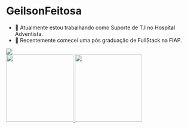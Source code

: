 # GeilsonFeitosa


- 🔭 Atualmente estou trabalhando como Suporte de T.I no Hospital Adventista.
- 🌱 Recentemente comecei uma pós graduação de FullStack na FIAP.

<div>
  <a href="https://www.linkedin.com/in/geilson-feitosa-584ab6198/" target="_blank"><img loading="lazy" src="https://img.shields.io/badge/-LinkedIn-%230077B5?style=for-the-badge&logo=linkedin&logoColor=white" target="_blank"></a>
</div>

<div>
<a href="https://github.com/Geilson04">
<img loading="lazy" height="180em" src="https://github-readme-stats.vercel.app/api/top-langs/?username=Geilson04&layout=compact&langs_count=7&theme=dracula"/>
<img loading="lazy" height="180em" src="https://github-readme-stats.vercel.app/api?username=Geilson04&show_icons=true&theme=dracula&include_all_commits=true&count_private=true"/>
</div>

